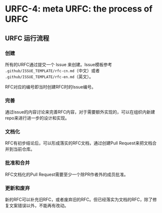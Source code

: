 # URFC-4: meta URFC: the process of URFC

## URFC 运行流程

### 创建

所有的URFC通过提交一个 Issue 来创建。Issue模板参考 `.github/ISSUE_TEMPLATE/rfc-cn.md`（中文）或者 `.github/ISSUE_TEMPLATE/rfc-en.md`（英文）。

RFC对应的编号即当时创建RFC时的Issue编号。

### 完善

通过issue的内容讨论来完善RFC内容，对于需要额外实现的，可以在组织内新建repo来进行进一步的设计和实现。

### 文档化

RFC有初步结论后，可以形成落实的RFC文档，通过创建Pull Request来把文档合并到当前仓库。

### 批准和合并

RFC文档化的Pull Request需要至少一个除PR作者外的成员批准。

### 更新和废弃

新的RFC可以补充旧RFC，或者废弃旧的RFC。但已经落实为文档的RFC，除了修复文案错误以外，不能再有改动。


